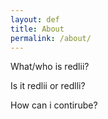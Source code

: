 ```yaml
---
layout: def
title: About
permalink: /about/
---
```


What/who is redlii?

Is it redlii or redlli?

How can i contirube?


